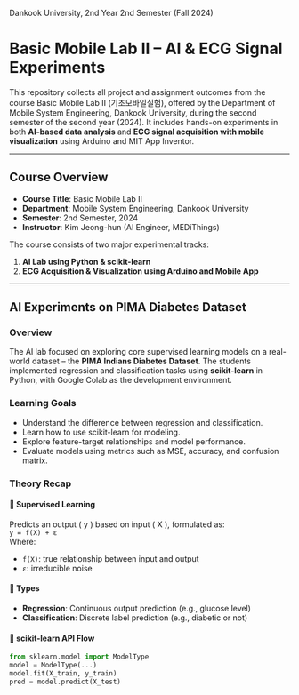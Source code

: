 Dankook University, 2nd Year 2nd Semester (Fall 2024) 

# Basic Mobile Lab II – AI & ECG Signal Experiments

This repository collects all project and assignment outcomes from the course Basic Mobile Lab II (기초모바일실험), offered by the Department of Mobile System Engineering, Dankook University, during the second semester of the second year (2024).
It includes hands-on experiments in both **AI-based data analysis** and **ECG signal acquisition with mobile visualization** using Arduino and MIT App Inventor.

---
 
## Course Overview

- **Course Title**: Basic Mobile Lab II
- **Department**: Mobile System Engineering, Dankook University
- **Semester**: 2nd Semester, 2024
- **Instructor**: Kim Jeong-hun (AI Engineer, MEDiThings)

The course consists of two major experimental tracks:
1. **AI Lab using Python & scikit-learn**
2. **ECG Acquisition & Visualization using Arduino and Mobile App**

---

## AI Experiments on PIMA Diabetes Dataset

### Overview

The AI lab focused on exploring core supervised learning models on a real-world dataset – the **PIMA Indians Diabetes Dataset**. The students implemented regression and classification tasks using **scikit-learn** in Python, with Google Colab as the development environment.

### Learning Goals

- Understand the difference between regression and classification.
- Learn how to use scikit-learn for modeling.
- Explore feature-target relationships and model performance.
- Evaluate models using metrics such as MSE, accuracy, and confusion matrix.

### Theory Recap

#### 🔸 Supervised Learning

Predicts an output \( y \) based on input \( X \), formulated as:  
`y = f(X) + ε`  
Where:
- `f(X)`: true relationship between input and output
- `ε`: irreducible noise

#### 🔸 Types
- **Regression**: Continuous output prediction (e.g., glucose level)
- **Classification**: Discrete label prediction (e.g., diabetic or not)

#### 🔸 scikit-learn API Flow
```python
from sklearn.model import ModelType
model = ModelType(...)
model.fit(X_train, y_train)
pred = model.predict(X_test)
